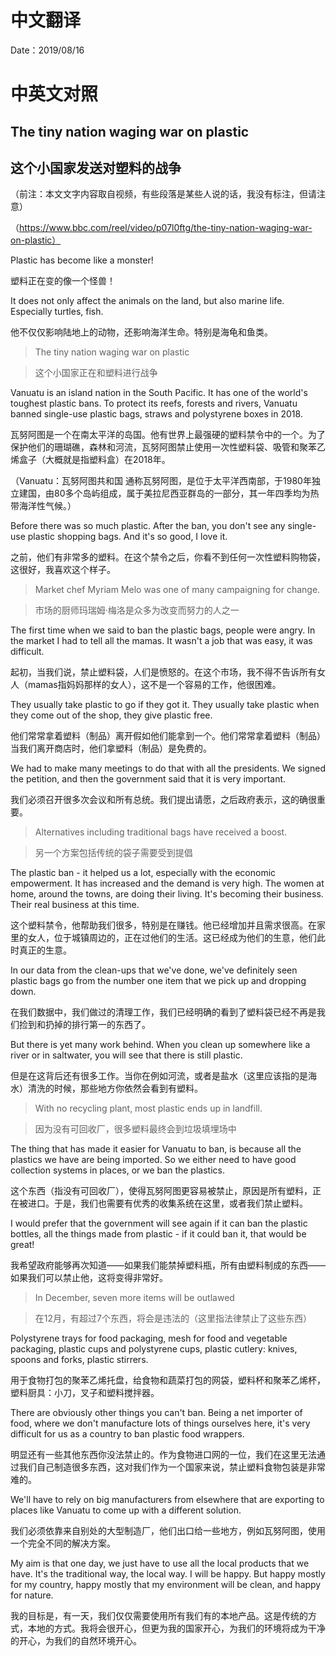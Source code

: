 # 中文翻译

Date：2019/08/16

# 中英文对照

## The tiny nation waging war on plastic

## 这个小国家发送对塑料的战争

（前注：本文文字内容取自视频，有些段落是某些人说的话，我没有标注，但请注意）

（https://www.bbc.com/reel/video/p07l0ftg/the-tiny-nation-waging-war-on-plastic）

Plastic has become like a monster!

塑料正在变的像一个怪兽！

It does not only affect the animals on the land, but also marine life. Especially turtles, fish. 

他不仅仅影响陆地上的动物，还影响海洋生命。特别是海龟和鱼类。

> The tiny nation waging war on plastic

> 这个小国家正在和塑料进行战争

Vanuatu is an island nation in the South Pacific. It has one of the world's toughest plastic bans. To protect its reefs, forests and rivers, Vanuatu banned single-use plastic bags, straws and polystyrene boxes in 2018.

瓦努阿图是一个在南太平洋的岛国。他有世界上最强硬的塑料禁令中的一个。为了保护他们的珊瑚礁，森林和河流，瓦努阿图禁止使用一次性塑料袋、吸管和聚苯乙烯盒子（大概就是指塑料盒）在2018年。

（Vanuatu：瓦努阿图共和国 通称瓦努阿图，是位于太平洋西南部，于1980年独立建国，由80多个岛屿组成，属于美拉尼西亚群岛的一部分，其一年四季均为热带海洋性气候。）

Before there was so much plastic. After the ban, you don't see any single-use plastic shopping bags. And it's so good, I love it.

之前，他们有非常多的塑料。在这个禁令之后，你看不到任何一次性塑料购物袋，这很好，我喜欢这个样子。

> Market chef Myriam Melo was one of many campaigning for change.

> 市场的厨师玛瑞姆·梅洛是众多为改变而努力的人之一

The first time when we said to ban the plastic bags, people were angry. In the market I had to tell all the mamas. It wasn't a job that was easy, it was difficult.

起初，当我们说，禁止塑料袋，人们是愤怒的。在这个市场，我不得不告诉所有女人（mamas指妈妈那样的女人），这不是一个容易的工作，他很困难。

They usually take plastic to go if they got it. They usually take plastic when they come out of the shop, they give plastic free.

他们常常拿着塑料（制品）离开假如他们能拿到一个。他们常常拿着塑料（制品）当我们离开商店时，他们拿塑料（制品）是免费的。

We had to make many meetings to do that with all the presidents. We signed the petition, and then the government said that it is very important.

我们必须召开很多次会议和所有总统。我们提出请愿，之后政府表示，这的确很重要。

> Alternatives including traditional bags have received a boost.

> 另一个方案包括传统的袋子需要受到提倡

The plastic ban - it helped us a lot, especially with the economic empowerment. It has increased and the demand is very high. The women at home, around the towns, are doing their living. It's becoming their business. Their real business at this time.

这个塑料禁令，他帮助我们很多，特别是在赚钱。他已经增加并且需求很高。在家里的女人，位于城镇周边的，正在过他们的生活。这已经成为他们的生意，他们此时真正的生意。

In our data from the clean-ups that we've done, we've definitely seen plastic bags go from the number one item that we pick up and dropping down.

在我们数据中，我们做过的清理工作，我们已经明确的看到了塑料袋已经不再是我们捡到和扔掉的排行第一的东西了。

But there is yet many work behind. When you clean up somewhere like a river or in saltwater, you will see that there is still plastic.

但是在这背后还有很多工作。当你在例如河流，或者是盐水（这里应该指的是海水）清洗的时候，那些地方你依然会看到有塑料。

> With no recycling plant, most plastic ends up in landfill.

> 因为没有可回收厂，很多塑料最终会到垃圾填埋场中

The thing that has made it easier for Vanuatu to ban, is because all the plastics we have are being imported. So we either need to have good collection systems in places, or we ban the plastics.

这个东西（指没有可回收厂），使得瓦努阿图更容易被禁止，原因是所有塑料，正在被进口。于是，我们也需要有优秀的收集系统在这里，或者我们禁止塑料。

I would prefer that the government will see again if it can ban the plastic bottles, all the things made from plastic - if it could ban it, that would be great!

我希望政府能够再次知道——如果我们能禁掉塑料瓶，所有由塑料制成的东西——如果我们可以禁止他，这将变得非常好。

> In December, seven more items will be outlawed

> 在12月，有超过7个东西，将会是违法的（这里指法律禁止了这些东西）

Polystyrene trays for food packaging, mesh for food and vegetable packaging, plastic cups and polystyrene cups, plastic cutlery: knives, spoons and forks, plastic stirrers.

用于食物打包的聚苯乙烯托盘，给食物和蔬菜打包的网袋，塑料杯和聚苯乙烯杯，塑料厨具：小刀，叉子和塑料搅拌器。

There are obviously other things you can't ban. Being a net importer of food, where we don't manufacture lots of things ourselves here, it's very difficult for us as a country to ban plastic food wrappers.

明显还有一些其他东西你没法禁止的。作为食物进口网的一位，我们在这里无法通过我们自己制造很多东西，这对我们作为一个国家来说，禁止塑料食物包装是非常难的。

We'll have to rely on big manufacturers from elsewhere that are exporting to places like Vanuatu to come up with a different solution.

我们必须依靠来自别处的大型制造厂，他们出口给一些地方，例如瓦努阿图，使用一个完全不同的解决方案。

My aim is that one day, we just have to use all the local products that we have. It's the traditional way, the local way. I will be happy. But happy mostly for my country, happy mostly that my environment will be clean, and happy for nature.

我的目标是，有一天，我们仅仅需要使用所有我们有的本地产品。这是传统的方式，本地的方式。我将会很开心，但更为我的国家开心，为我们的环境将成为干净的开心，为我们的自然环境开心。